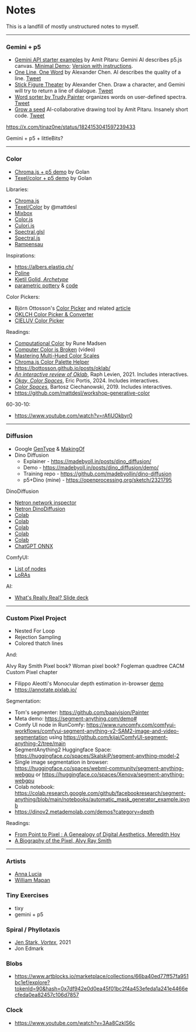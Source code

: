 # Notes

This is a landfill of mostly unstructured notes to myself.



---

### Gemini + p5

* [Gemini API starter examples](https://x.com/pitaru/status/1819797112399511625) by Amit Pitaru: Gemini AI describes p5.js canvas. [Minimal Demo](https://editor.p5js.org/pitaru/sketches/Ixu00bucD); [Version with instructions](https://editor.p5js.org/pitaru/sketches/NSAqfrdJY).
* [One Line, One Word](https://editor.p5js.org/alexanderchen/sketches/UIPy0LXjm) by Alexander Chen. AI describes the quality of a line. [Tweet](https://x.com/alexanderchen/status/1819939988676440241)
* [Stick Figure Theater](https://editor.p5js.org/alexanderchen/sketches/ndd3oqln2) by Alexander Chen.  Draw a character, and Gemini will try to return a line of dialogue. [Tweet](https://x.com/alexanderchen/status/1821011074658828481)
* [Word sorter by Trudy Painter](https://editor.p5js.org/trudypainter/sketches/cSN7DNnWG) organizes words on user-defined spectra. [Tweet](https://x.com/trudypainter/status/1820555477455167900)
* [Grow a seed](https://editor.p5js.org/pitaru/sketches/z7Cq3HEtjo) AI-collaborative drawing tool by Amit Pitaru. Insanely short code. [Tweet](https://x.com/pitaru/status/1821310018198642867)

https://x.com/tinaz0ne/status/1824153041597239433

Gemini + p5 + littleBits? 

---

### Color 

* [Chroma.js + p5 demo](https://editor.p5js.org/golan/sketches/2pkxnwYxF) by Golan
* [Texel/color + p5 demo](https://editor.p5js.org/golan/sketches/Ya1xm67i6) by Golan

Libraries: 

* [Chroma.js](https://www.vis4.net/chromajs/)
* [Texel/Color](https://github.com/texel-org/color) by @mattdesl
* [Mixbox](https://github.com/scrtwpns/mixbox) 
* [Color.js](https://colorjs.io/)
* [Culori.js](https://culorijs.org/)
* [Spectral.glsl](https://github.com/rvanwijnen/spectral.js/tree/main?tab=readme-ov-file#shaders)
* [Spectral.js](https://github.com/rvanwijnen/spectral.js/blob/main/spectral.js)
* [Rampensau](https://meodai.github.io/rampensau/)


Inspirations: 

* https://albers.elastiq.ch/
* [Poline](https://meodai.github.io/poline/)
* [Kjetil Golid, *Archetype*](https://www.artblocks.io/curated/collections/archetype-by-kjetil-golid?tab=Artworks)
* [parametric pottery](https://anatolyzenkov.com/parametric-pottery/preview/22) & [code](https://anatolyzenkov.com/preview/parametric-pottery/js/colors.js)

Color Pickers: 

* Björn Ottosson's [Color Picker](https://bottosson.github.io/misc/colorpicker/) and related [article](https://bottosson.github.io/posts/colorpicker/)
* [OKLCH Color Picker & Converter](https://oklch.com/#77.33,0.141,123.88,100)
* [CIELUV Color Picker](https://www.hsluv.org/)


Readings: 

* [Computational Color](http://printingcode.runemadsen.com/lecture-color/) by Rune Madsen
* [Computer Color is Broken](https://www.youtube.com/watch?v=LKnqECcg6Gw) (video)
* [Mastering Multi-Hued Color Scales](https://www.vis4.net/blog/mastering-multi-hued-color-scales/)
* [Chroma.js Color Palette Helper](https://gka.github.io/palettes/#/9|s|00429d,96ffea,ffffe0|ffffe0,ff005e,93003a|1|1)
* https://bottosson.github.io/posts/oklab/
* [*An interactive review of Oklab*](https://raphlinus.github.io/color/2021/01/18/oklab-critique.html#update-2021-01-29), Raph Levien, 2021. Includes interactives.
* [*Okay, Color Spaces*](https://ericportis.com/posts/2024/okay-color-spaces/), Eric Portis, 2024. Includes interactives.
* [*Color Spaces*](https://ciechanow.ski/color-spaces/), Bartosz Ciechanowski, 2019. Includes interactives.
* https://github.com/mattdesl/workshop-generative-color

60-30-10: 

* https://www.youtube.com/watch?v=rAfjUOkbyr0


---

### Diffusion

* Google [GenType](https://labs.google/gentype) & [MakingOf](https://developers.googleblog.com/en/how-its-made-gentype-alphabet-creator/)
* Dino Diffusion
	* Explainer - https://madebyoll.in/posts/dino_diffusion/
	* Demo - https://madebyoll.in/posts/dino_diffusion/demo/
	* Training repo - https://github.com/madebyollin/dino-diffusion
	* p5+Dino (mine) - https://openprocessing.org/sketch/2321795

DinoDiffusion

* [Netron network inspector](https://github.com/lutzroeder/netron)
* [Netron DinoDiffusion](https://netron.app/?url=https://madebyoll.in/posts/dino_diffusion/demo/network.onnx)
* [Colab](https://colab.research.google.com/drive/1lqdR9NS-p1E0-qnpl-0otEryjhcQsdfj#scrollTo=6cGKrZLlcwXG)
* [Colab](https://colab.research.google.com/drive/1lqdR9NS-p1E0-qnpl-0otEryjhcQsdfj#scrollTo=ky0RHfx1buVD)
* [Colab](https://colab.research.google.com/drive/1jrrVNE3zOj2pWGaKOpgaBnRbYZLif1aM?usp=sharing)
* [Colab](https://colab.research.google.com/drive/1SIo3U_5FzW9qHzcc4GtoXleFHy0LJ1S-#scrollTo=GtJSiiuF382r)
* [Colab](https://colab.research.google.com/drive/1g4ennvR90uka-ELYK4yBdxHZzYJk8oRU#scrollTo=cpWAckmG5XEI)
* [ChatGPT ONNX](https://chatgpt.com/c/7e28c77e-060d-4587-a8fa-f09350b0595a)

ComfyUI: 

* [List of nodes](https://ltdrdata.github.io/)
* [LoRAs](https://drive.google.com/drive/folders/1ERcu6v7RHT3v98cyeC715xiAiB3uzEhp)

AI: 

* [What's Really Real? Slide deck](https://docs.google.com/presentation/d/1Jl_CdMicE1chWOqJQOGSXj3o0VVv01v-Y76XaJIuRgE/edit#slide=id.g2c84f3ab5a8_0_3442)


---

### Custom Pixel Project

* Nested For Loop
* Rejection Sampling
* Colored thatch lines

And:

Alvy Ray Smith Pixel book? 
Woman pixel book? 
Fogleman quadtree
CACM Custom Pixel chapter

* Filippo Aleotti's Monocular depth estimation in-browser [demo](https://filippoaleotti.github.io/demo_live/run/)
* https://annotate.pixlab.io/

Segmentation:

* Tom's segmenter: https://github.com/baaivision/Painter
* Meta demo: https://segment-anything.com/demo# 
* Comfy UI node in RunComfy: https://www.runcomfy.com/comfyui-workflows/comfyui-segment-anything-v2-SAM2-image-and-video-segmentation using https://github.com/kijai/ComfyUI-segment-anything-2/tree/main
* SegmentAnything2 Huggingface Space: https://huggingface.co/spaces/SkalskiP/segment-anything-model-2
* Single image segmentation in browser: https://huggingface.co/spaces/webml-community/segment-anything-webgpu or 
https://huggingface.co/spaces/Xenova/segment-anything-webgpu 
* Colab notebook: https://colab.research.google.com/github/facebookresearch/segment-anything/blob/main/notebooks/automatic_mask_generator_example.ipynb
* https://dinov2.metademolab.com/demos?category=depth 


Readings: 

* [From Point to Pixel : A Genealogy of Digital Aesthetics, Meredith Hoy](https://web.p.ebscohost.com/ehost/ebookviewer/ebook/ZTAwMHhuYV9fMTIwMTk5Nl9fQU41?sid=36b96674-49a6-44f1-b0d9-50f2653a40a8@redis&vid=0&lpid=lp_53&format=EB)
* [A Biography of the Pixel, Alvy Ray Smith](https://ebookcentral.proquest.com/lib/cm/reader.action?docID=6676817)


---

### Artists

* [Anna Lucia](https://x.com/annaluciacodes)
* [William Mapan](https://x.com/williamapan)


### Tiny Exercises

* tixy
* gemini + p5 


### Spiral / Phyllotaxis

* [Jen Stark, *Vortex*](https://www.artblocks.io/curated/collections/vortex-by-jen-stark), 2021
* Jon Edmark


### Blobs

* https://www.artblocks.io/marketplace/collections/66ba40ed77ff57fa951bc1ef/explore?tokenId=90&hash=0x7df942e0d0ea45f01bc2f4a453efeda1a241e4466ecfeda0ea82457c106d7857



### Clock

* https://www.youtube.com/watch?v=3Aa8CzklS6c


